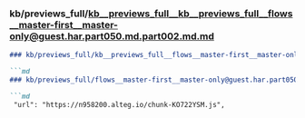 ### kb/previews_full/kb__previews_full__kb__previews_full__flows__master-first__master-only@guest.har.part050.md.part002.md.md

```md
### kb/previews_full/kb__previews_full__flows__master-first__master-only@guest.har.part050.md.part002.md

```md
### kb/previews_full/flows__master-first__master-only@guest.har.part050.md (part 002)

```md
 "url": "https://n958200.alteg.io/chunk-KO722YSM.js",
           
```

```

```

```
